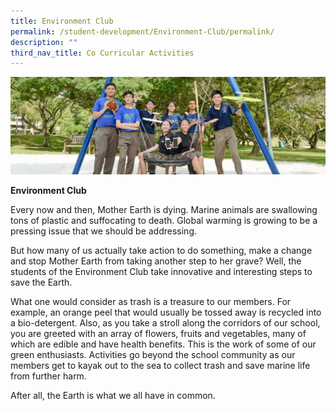 ```yaml
---
title: Environment Club
permalink: /student-development/Environment-Club/permalink/
description: ""
third_nav_title: Co Curricular Activities
---
```

![](/images/clubsandsocieties.jpg)

**Environment Club**

Every now and then, Mother Earth is dying. Marine animals are swallowing tons of plastic and suffocating to death. Global warming is growing to be a pressing issue that we should be addressing.

But how many of us actually take action to do something, make a change and stop Mother Earth from taking another step to her grave? Well, the students of the Environment Club take innovative and interesting steps to save the Earth.

What one would consider as trash is a treasure to our members. For example, an orange peel that would usually be tossed away is recycled into a bio-detergent. Also, as you take a stroll along the corridors of our school, you are greeted with an array of flowers, fruits and vegetables, many of which are edible and have health benefits. This is the work of some of our green enthusiasts. Activities go beyond the school community as our members get to kayak out to the sea to collect trash and save marine life from further harm.

After all, the Earth is what we all have in common.